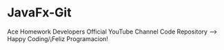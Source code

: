 # JavaFx-Git
Ace Homework Developers Official YouTube Channel Code Repository --> Happy Coding/¡Feliz Programacion!
